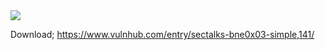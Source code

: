 <img src="https://www.vulnhub.com/media/img/entry/watermarked/c6edb628ba708851fef8a8e99a862164393d7829.png">

Download; https://www.vulnhub.com/entry/sectalks-bne0x03-simple,141/

